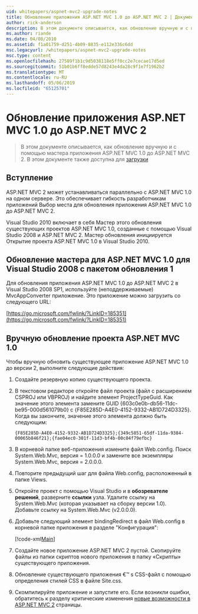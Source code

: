 ```yaml
---
uid: whitepapers/aspnet-mvc2-upgrade-notes
title: Обновление приложения ASP.NET MVC 1.0 до ASP.NET MVC 2 | Документация Майкрософт
author: rick-anderson
description: В этом документе описывается, как обновление вручную и с помощью мастера приложения ASP.NET MVC 1.0 до ASP.NET MVC 2. В этом документе также доступна для d...
ms.author: riande
ms.date: 04/08/2010
ms.assetid: f1a01759-d251-4b09-8835-e112e336c6dd
msc.legacyurl: /whitepapers/aspnet-mvc2-upgrade-notes
msc.type: content
ms.openlocfilehash: 27589f1b1c9d5038118e5ff0cc2e7cecae17d5ed
ms.sourcegitcommit: 51b01b6ff8edde57d8243e4da28c9f1e7f1962b2
ms.translationtype: MT
ms.contentlocale: ru-RU
ms.lasthandoff: 05/06/2019
ms.locfileid: "65125701"
---
```

# <a name="upgrading-an-aspnet-mvc-10-application-to-aspnet-mvc-2"></a>Обновление приложения ASP.NET MVC 1.0 до ASP.NET MVC 2

> В этом документе описывается, как обновление вручную и с помощью мастера приложения ASP.NET MVC 1.0 до ASP.NET MVC 2. В этом документе также доступна для [загрузки](https://download.microsoft.com/download/F/1/6/F16F9AF9-8EF4-4845-BC97-639791D5699C/MVC2-Upgrade-Notes.pdf)

## <a name="introduction"></a>Вступление

ASP.NET MVC 2 может устанавливаться параллельно с ASP.NET MVC 1.0 на одном сервере. Это обеспечивает гибкость разработчикам приложений Выбор места для обновления приложения ASP.NET MVC 1.0 до ASP.NET MVC 2.

Visual Studio 2010 включает в себя Мастер этого обновления существующих проектов ASP.NET MVC 1.0, созданные с помощью Visual Studio 2008 и ASP.NET MVC 2. Мастер обновления инициируется Открытие проекта ASP.NET MVC 1.0 в Visual Studio 2010.

## <a name="upgrade-wizard-for-aspnet-mvc-10-on-visual-studio-2008-sp1"></a>Обновление мастера для ASP.NET MVC 1.0 для Visual Studio 2008 с пакетом обновления 1

Для обновления приложения ASP.NET MVC 1.0 до ASP.NET MVC 2 в Visual Studio 2008 SP1, используйте (неподдерживаемые) MvcAppConverter приложение. Это приложение можно загрузить со следующего URL:

[https://go.microsoft.com/fwlink/?LinkID=185351](https://go.microsoft.com/fwlink/?LinkID=185351)

## <a name="manually-upgrading-an-aspnet-mvc-10-project"></a>Вручную обновление проекта ASP.NET MVC 1.0

Чтобы вручную обновить существующее приложение ASP.NET MVC 1.0 до версии 2, выполните следующие действия:

1. Создайте резервную копию существующего проекта.
2. В текстовом редакторе откройте файл проекта (файл с расширением CSPROJ или VBPROJ) и найдите элемент ProjectTypeGuid. Как значение этого элемента замените GUID {603c0e0b-db56-11dc-be95-000d561079b0} с {F85E285D-A4E0-4152-9332-AB1D724D3325}. Когда вы закончите, значение этого элемента должно быть следующим: 

    `{F85E285D-A4E0-4152-9332-AB1D724D3325};{349c5851-65df-11da-9384-00065b846f21};{fae04ec0-301f-11d3-bf4b-00c04f79efbc}`
3. В корневой папке веб-приложения измените файл Web.config. Поиск System.Web.Mvc, версия = 1.0.0.0 и замените все экземпляры System.Web.Mvc, версия = 2.0.0.0.
4. Повторите предыдущий шаг для файла Web.config, расположенный в папке Views.
5. Откройте проект с помощью Visual Studio и в **обозревателе решений**, разверните **ссылки** узла. Удалите ссылку на System.Web.Mvc (которая указывает на сборку версии 1.0). Добавьте ссылку на System.Web.Mvc (v2.0.0.0).
6. Добавьте следующий элемент bindingRedirect в файл Web.config в корневой папке приложения в разделе "Конфигурация":   

    [!code-xml[Main](aspnet-mvc2-upgrade-notes/samples/sample1.xml)]
7. Создайте новое приложение ASP.NET MVC 2 пустой. Скопируйте файлы из папки скриптов нового приложения в папку «Скрипты» существующего приложения.
8. Обновление существующего приложения €™ s CSS-файл с помощью определения стилей CSS в файле Site.css.
9. Скомпилируйте приложение и запустите его. Если возникли ошибки, обратитесь к разделу критические изменения [новые возможности в ASP.NET MVC 2](https://go.microsoft.com/fwlink/?LinkID=185038) страницы.
